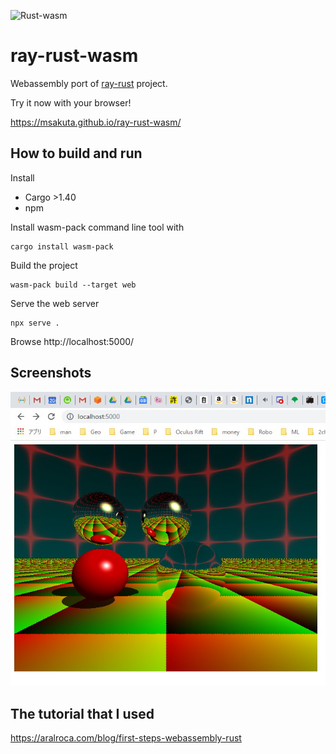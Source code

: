 ![Rust-wasm](https://github.com/msakuta/ray-rust-wasm/workflows/Rust-wasm/badge.svg)

# ray-rust-wasm

Webassembly port of [ray-rust](https://github.com/msakuta/ray-rust) project.

Try it now with your browser!

https://msakuta.github.io/ray-rust-wasm/

## How to build and run

Install

* Cargo >1.40
* npm

Install wasm-pack command line tool with

    cargo install wasm-pack

Build the project

    wasm-pack build --target web

Serve the web server

    npx serve .

Browse http://localhost:5000/

## Screenshots

![screenshot](images/screenshot00.jpg)

## The tutorial that I used

https://aralroca.com/blog/first-steps-webassembly-rust
